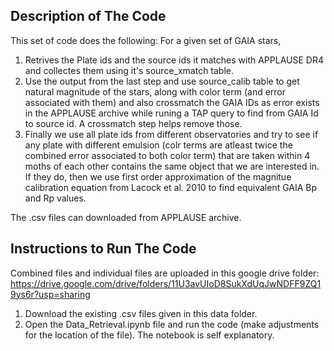 ## Description of The Code
This set of code does the following: For a given set of GAIA stars,
1. Retrives the Plate ids and the source ids it matches with APPLAUSE DR4 and collectes them using it's source_xmatch  table.
2. Use the output from the last step and use source_calib table to get natural magnitude of the stars, along with color term (and error associated with them) and also crossmatch the GAIA IDs as error exists in the APPLAUSE archive while runing a TAP query to find from GAIA Id to source id. A crossmatch step helps remove those.
3. Finally we use all plate ids from different observatories and try to see if any plate with different emulsion (colr terms are atleast twice the combined error associated to both color term) that are taken within 4 moths of each other contains the same object that we are interested in. If they do, then we use first order approximation of the magnitue calibration equation from Lacock et al. 2010 to find equivalent GAIA Bp and Rp values.

The .csv files can downloaded from APPLAUSE archive.

## Instructions to Run The Code
Combined files and individual files are uploaded in this google drive folder: https://drive.google.com/drive/folders/11U3avUIoD8SukXdUqJwNDFF9ZQ19ys6r?usp=sharing
1. Download the existing .csv files given in this data folder.
2. Open the Data_Retrieval.ipynb file and run the code (make adjustments for the location of the file). The notebook is self explanatory.
